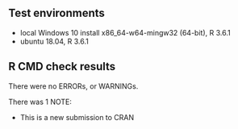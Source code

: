 ## Test environments
* local Windows 10 install x86_64-w64-mingw32 (64-bit), R 3.6.1
* ubuntu 18.04, R 3.6.1

## R CMD check results
There were no ERRORs, or WARNINGs.

There was 1 NOTE:
* This is a new submission to CRAN

